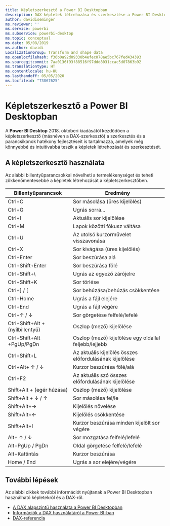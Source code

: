 ```yaml
---
title: Képletszerkesztő a Power BI Desktopban
description: DAX-képletek létrehozása és szerkesztése a Power BI Desktopban
author: davidiseminger
ms.reviewer: ''
ms.service: powerbi
ms.subservice: powerbi-desktop
ms.topic: conceptual
ms.date: 05/08/2019
ms.author: davidi
LocalizationGroup: Transform and shape data
ms.openlocfilehash: f36b0a92d09330b4efec078ae5bc767fed434393
ms.sourcegitcommit: 7aa0136f93f88516f97ddd8031ccac5d07863b92
ms.translationtype: HT
ms.contentlocale: hu-HU
ms.lasthandoff: 05/05/2020
ms.locfileid: "73867625"
---
```

# <a name="formula-editor-in-power-bi-desktop"></a>Képletszerkesztő a Power BI Desktopban

A **Power BI Desktop** 2018. októberi kiadásától kezdődően a képletszerkesztő (másnéven a DAX-szerkesztő) a szerkesztés és a parancsikonok hatékony fejlesztéseit is tartalmazza, amelyek még könnyebbé és intuitívabbá teszik a képletek létrehozását és szerkesztését. 

## <a name="using-the-formula-editor"></a>A képletszerkesztő használata

Az alábbi billentyűparancsokkal növelheti a termelékenységet és teheti zökkenőmentesebbé a képletek létrehozását a képletszerkesztőben.


|Billentyűparancsok  |Eredmény  |
|---------|---------|
|Ctrl+C  | Sor másolása (üres kijelölés) |
|Ctrl+G  |Ugrás sorra... |
|Ctrl+I  |Aktuális sor kijelölése  |
|Ctrl+M  |Lapok közötti fókusz váltása |
|Ctrl+U  |Az utolsó kurzorművelet visszavonása  |
|Ctrl+X   | Sor kivágása (üres kijelölés) |
|Ctrl+Enter  |Sor beszúrása alá  |
|Ctrl+Shift+Enter  |Sor beszúrása fölé  |
|Ctrl+Shift+\  |Ugrás az egyező zárójelre  |
|Ctrl+Shift+K  |Sor törlése  |
|Ctrl+] / [  |Sor behúzása/behúzás csökkentése  |
|Ctrl+Home  |Ugrás a fájl elejére  |
|Ctrl+End  |Ugrás a fájl végére  |
|Ctrl+↑ / ↓   |Sor görgetése felfelé/lefelé  |
|Ctrl+Shift+Alt + (nyílbillentyű)  |Oszlop (mező) kijelölése  |
|Ctrl+Shift+Alt +PgUp/PgDn  |Oszlop (mező) kijelölése egy oldallal feljebb/lejjebb |
|Ctrl+Shift+L  |Az aktuális kijelölés összes előfordulásának kijelölése |
|Ctrl+Alt+ ↑ / ↓  |Kurzor beszúrása fölé/alá  |
|Ctrl+F2  |Az aktuális szó összes előfordulásának kijelölése | 
|Shift+Alt + (egér húzása) |Oszlop (mező) kijelölése  |
|Shift+Alt + ↓ / ↑  |Sor másolása fel/le  |
|Shift+Alt+→  |Kijelölés növelése  |
|Shift+Alt+←  |Kijelölés csökkentése |
|Shift+Alt+I  |Kurzor beszúrása minden kijelölt sor végére |
|Alt+ ↑ / ↓  | Sor mozgatása felfelé/lefelé |
|Alt+PgUp / PgDn  |Oldal görgetése felfelé/lefelé  |
|Alt+Kattintás  |Kurzor beszúrása  |
|Home / End  |Ugrás a sor elejére/végére  |

## <a name="next-steps"></a>További lépések

Az alábbi cikkek további információt nyújtanak a Power BI Desktopban használható képletekről és a DAX-ről.

* [A DAX alapszintű használata a Power BI Desktopban](desktop-quickstart-learn-dax-basics.md)
* [Információk a DAX használatáról a Power BI-ban](https://docs.microsoft.com/power-bi/guided-learning/introductiontodax?tutorial-step=1)
* [DAX-referencia](https://msdn.microsoft.com/query-bi/dax/data-analysis-expressions-dax-reference)

